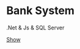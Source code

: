 # Bank System
.Net &amp; Js &amp; SQL Server

[Show](https://TTSE17.github.io/Bank-System/Frontend/Dashboard/dashboard.html) 
